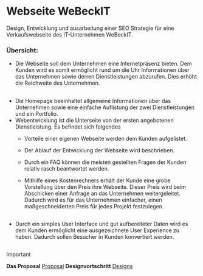 # Webseite WeBeckIT
Design, Entwicklung und ausarbeitung einer SEO Strategie für eine Verkaufswebseite des IT-Unternehmen WeBeckIT. 
### **Übersicht:**

 - Die Webseite soll dem Unternehmen eine Internetpräsenz bieten. Dem  Kunden wird es somit ermöglicht rund um die Uhr Informationen über das Unternehmen sowie derren Dienstleistungen abzurufen. Dies erhöht die Reichweite des Unternehmen.

<sub><sup>
---
</sup></sub>
- Die Homepage beeinhaltet allgemeine Informationen über das Unternehmen sowie eine einfache Auflistung der zwei Dienstleistungen und ein Portfolio.
- Webentwicklung ist die Unterseite von der ersten angebotenen Dienstleistung. Es befindet sich folgendes  <br>
    - Vorteile einer eigenen Webseite werden dem Kunden aufgelistet.
    - Der Ablauf der Entwicklung der Webseite wird beschrieben.
    - Durch ein FAQ können die meisten gestellten Fragen der Kunden relativ rasch beantwortet werden.

    - Mithilfe eines Kostenrechners erhält der Kunde eine grobe Vorstellung über den Preis ihre Webseite. Dieser Preis wird beim Abschicken einer Anfrage an das Unternehmen weitergeleitet. Dadurch wird es für das Unternehmen einfacher, einen maßgeschneiderten Preis für jedes Projekt festzulegen.
  
<sub><sup>
---
</sup></sub>
- Durch ein simples User Interface und gut aufbereiteter Daten wird es dem Kunden ermöglicht eine ausgezeichnete User Experience zu haben. Dadurch sollen Besucher in Kunden konvertiert werden.


<sub><sup>
---
</sup></sub>



> [!IMPORTANT]
> **Das Proposal** [Proposal](https://github.com/Impearion/webeckit-website/blob/main/notes/Proposal.md)
> **Designvortschritt** [Designs](https://www.figma.com/proto/pphfURlDFUsYEugitqtr00/WeBeckIT?page-id=2%3A2&type=design&node-id=193-7&viewport=-1311%2C166%2C0.18&t=mksbUv3SGvWPXJmR-1&scaling=min-zoom&starting-point-node-id=193%3A7&mode=design)  
